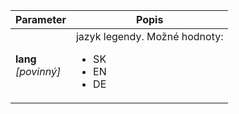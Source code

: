 | Parameter | Popis |
| ----------- | ----------- |
| **lang**<br />*[povinný]*| jazyk legendy. Možné hodnoty: <ul><li>SK</li><li>EN</li><li>DE</li></ul> |